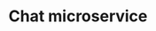 ---
title: Chat microservice
link: https://itresorerie.com
description: A lightweight microservice for rapid integration of instant messaging into an application stack.
---